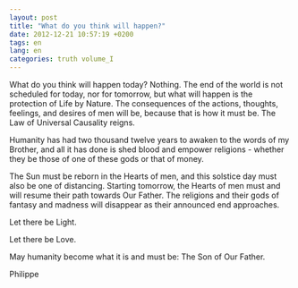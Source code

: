 ```yaml
---
layout: post
title: "What do you think will happen?"
date: 2012-12-21 10:57:19 +0200
tags: en
lang: en
categories: truth volume_I
---
```

What do you think will happen today? Nothing. The end of the world is not scheduled for today, nor for tomorrow, but what will happen is the protection of Life by Nature. The consequences of the actions, thoughts, feelings, and desires of men will be, because that is how it must be. The Law of Universal Causality reigns.

Humanity has had two thousand twelve years to awaken to the words of my Brother, and all it has done is shed blood and empower religions - whether they be those of one of these gods or that of money.

The Sun must be reborn in the Hearts of men, and this solstice day must also be one of distancing. Starting tomorrow, the Hearts of men must and will resume their path towards Our Father. The religions and their gods of fantasy and madness will disappear as their announced end approaches.

Let there be Light.

Let there be Love.

May humanity become what it is and must be: The Son of Our Father.

Philippe

<!-- 
This work is licensed under the terms of the Creative Commons Attribution-NonCommercial 4.0 International License.
-->